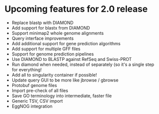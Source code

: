 # Upcoming features for 2.0 release

* Replace blastp with DIAMOND
* Add support for blastx from DIAMOND
* Support minimap2 whole genome alignments
* Query interface improvements
* Add additional support for gene prediction algorithms
* Add support for multiple GFF files 
* Support for genome prediction pipelines
* Use DIAMOND to BLASTP against RefSeq and Swiss-PROT
* Run diamond when needed, instead of separately (so it's a single step for everything!
* Add all to singularity container if possible!
* Update query GUI to be more like jbrowse / gbrowse
* Protobuf genome files
* Import pre-check of all files
* Save GO terminology into intermediate, faster file
* Generic TSV, CSV import
* EggNOG integration
